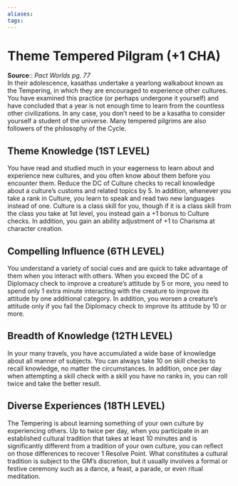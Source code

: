 ```yaml
---
aliases: 
tags: 
---
```


# Theme Tempered Pilgram (+1 CHA)

**Source**:: _Pact Worlds pg. 77_  
In their adolescence, kasathas undertake a yearlong walkabout known as the Tempering, in which they are encouraged to experience other cultures. You have examined this practice (or perhaps undergone it yourself) and have concluded that a year is not enough time to learn from the countless other civilizations. In any case, you don’t need to be a kasatha to consider yourself a student of the universe. Many tempered pilgrims are also followers of the philosophy of the Cycle.  

## Theme Knowledge (1ST LEVEL)

You have read and studied much in your eagerness to learn about and experience new cultures, and you often know about them before you encounter them. Reduce the DC of Culture checks to recall knowledge about a culture’s customs and related topics by 5. In addition, whenever you take a rank in Culture, you learn to speak and read two new languages instead of one. Culture is a class skill for you, though if it is a class skill from the class you take at 1st level, you instead gain a +1 bonus to Culture checks. In addition, you gain an ability adjustment of +1 to Charisma at character creation.  

## Compelling Influence (6TH LEVEL)

You understand a variety of social cues and are quick to take advantage of them when you interact with others. When you exceed the DC of a Diplomacy check to improve a creature’s attitude by 5 or more, you need to spend only 1 extra minute interacting with the creature to improve its attitude by one additional category. In addition, you worsen a creature’s attitude only if you fail the Diplomacy check to improve its attitude by 10 or more.  

## Breadth of Knowledge (12TH LEVEL)

In your many travels, you have accumulated a wide base of knowledge about all manner of subjects. You can always take 10 on skill checks to recall knowledge, no matter the circumstances. In addition, once per day when attempting a skill check with a skill you have no ranks in, you can roll twice and take the better result.  

## Diverse Experiences (18TH LEVEL)

The Tempering is about learning something of your own culture by experiencing others. Up to twice per day, when you participate in an established cultural tradition that takes at least 10 minutes and is significantly different from a tradition of your own culture, you can reflect on those differences to recover 1 Resolve Point. What constitutes a cultural tradition is subject to the GM’s discretion, but it usually involves a formal or festive ceremony such as a dance, a feast, a parade, or even ritual meditation.
